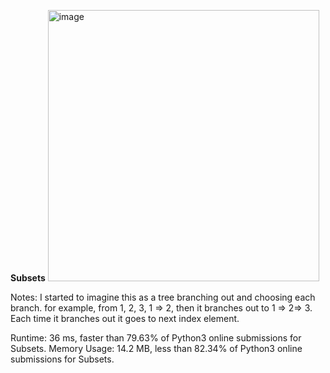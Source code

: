 **Subsets**
<img width="434" alt="image" src="https://user-images.githubusercontent.com/25766765/153736147-ce4f123a-477f-4bcb-a173-2a763061e349.png">

Notes:
I started to imagine this as a tree branching out and choosing each branch. for example, from 1, 2, 3, 1 => 2, then it branches out to 1 => 2=> 3. 
Each time it branches out it goes to next index element.

Runtime: 36 ms, faster than 79.63% of Python3 online submissions for Subsets.
Memory Usage: 14.2 MB, less than 82.34% of Python3 online submissions for Subsets.
